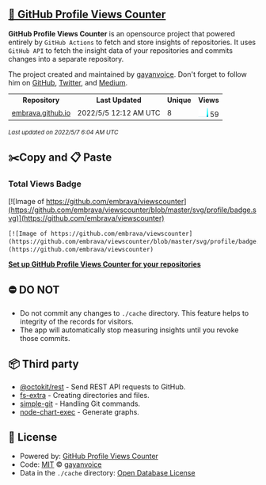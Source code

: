 ## [🚀 GitHub Profile Views Counter](https://github.com/gayanvoice/github-profile-views-counter)
**GitHub Profile Views Counter** is an opensource project that powered entirely by  `GitHub Actions` to fetch and store insights of repositories.
It uses `GitHub API` to fetch the insight data of your repositories and commits changes into a separate repository.

The project created and maintained by [gayanvoice](https://github.com/gayanvoice). Don't forget to follow him on [GitHub](https://github.com/gayanvoice), [Twitter](https://twitter.com/gayanvoice), and [Medium](https://gayanvoice.medium.com/).

<table>
	<tr>
		<th>
			Repository
		</th>
		<th>
			Last Updated
		</th>
		<th>
			Unique
		</th>
		<th>
			Views
		</th>
	</tr>
	<tr>
		<td>
			<a href="https://github.com/embrava/viewscounter/tree/master/readme/150410385/year.md">
				embrava.github.io
			</a>
		</td>
		<td>
			2022/5/5 12:12 AM UTC
		</td>
		<td>
			8
		</td>
		<td>
			<img alt="Response time graph" src="https://github.com/embrava/viewscounter/raw/master/graph/150410385/small/year.png" height="20"> 59
		</td>
	</tr>
</table>

<small><i>Last updated on 2022/5/7 6:04 AM UTC</i></small>

## ✂️Copy and 📋 Paste
### Total Views Badge
[![Image of https://github.com/embrava/viewscounter](https://github.com/embrava/viewscounter/blob/master/svg/profile/badge.svg)](https://github.com/embrava/viewscounter)

```readme
[![Image of https://github.com/embrava/viewscounter](https://github.com/embrava/viewscounter/blob/master/svg/profile/badge.svg)](https://github.com/embrava/viewscounter)
```
[**Set up GitHub Profile Views Counter for your repositories**](https://github.com/gayanvoice/github-profile-views-counter)
## ⛔ DO NOT
- Do not commit any changes to `./cache` directory. This feature helps to integrity of the records for visitors.
- The app will automatically stop measuring insights until you revoke those commits.
## 📦 Third party

- [@octokit/rest](https://www.npmjs.com/package/@octokit/rest) - Send REST API requests to GitHub.
- [fs-extra](https://www.npmjs.com/package/fs-extra) - Creating directories and files.
- [simple-git](https://www.npmjs.com/package/simple-git) - Handling Git commands.
- [node-chart-exec](https://www.npmjs.com/package/node-chart-exec) - Generate graphs.
## 📄 License
- Powered by: [GitHub Profile Views Counter](https://github.com/gayanvoice/github-profile-views-counter)
- Code: [MIT](./LICENSE) © [gayanvoice](https://github.com/gayanvoice)
- Data in the `./cache` directory: [Open Database License](https://opendatacommons.org/licenses/odbl/1-0/)